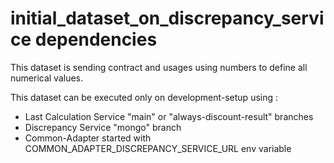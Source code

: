 
# initial_dataset_on_discrepancy_service dependencies

This dataset is sending contract and usages using numbers to define all numerical values.

This dataset can be executed only on development-setup using :

 - Last Calculation Service "main" or "always-discount-result" branches
 - Discrepancy Service "mongo" branch
 - Common-Adapter started with COMMON_ADAPTER_DISCREPANCY_SERVICE_URL env variable
